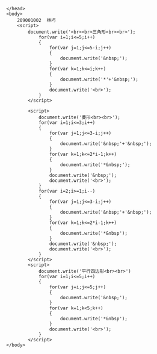 <!DOCTYPE html>
<html>
	<head>
		<meta charset="utf-8" />
		<title>作业</title>	
			
	</head>
	<body>
		209001002  林巧
		<script>
			document.write('<br><br>三角形<br><br>');
				for(var i=1;i<=5;i++)   
				{
					for(var j=1;j<=5-i;j++)  
					{
						document.write('&nbsp;');
					}
					for(var k=1;k<=i;k++)
					{
						document.write('*'+'&nbsp;');
					}
					document.write('<br>');
				}
			</script>

			<script>
				document.write('菱形<br><br>');
				for(var i=1;i<=3;i++)
				{
					for(var j=1;j<=3-i;j++)
					{
						document.write('&nbsp;'+'&nbsp;');
					}
					for(var k=1;k<=2*i-1;k++)
					{
						document.write('*&nbsp;');
					}
					document.write('&nbsp;');
					document.write('<br>');
				}
				for(var i=2;i>=1;i--)
				{
					for(var j=1;j<=3-i;j++)
					{
						document.write('&nbsp;'+'&nbsp;');
					}
					for(var k=1;k<=2*i-1;k++)
					{
						document.write('*&nbsp');
					}
					document.write('&nbsp;');
					document.write('<br>');
				}
			</script>
			<script>
				document.write('平行四边形<br><br>')
				for(var i=1;i<=5;i++)
				{
					for(var j=i;j<=5;j++)
					{
						document.write('&nbsp;');
					}
					for(var k=1;k<5;k++)
					{
						document.write('*&nbsp');
					}
					document.write('<br>');
				}
			</script>
	</body>
</html>

